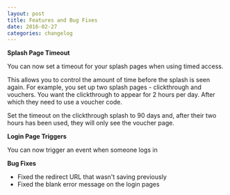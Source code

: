 ```yaml
---
layout: post
title: Features and Bug Fixes
date: 2016-02-27
categories: changelog
---
```


**Splash Page Timeout**

You can now set a timeout for your splash pages when using timed access. 

This allows you to control the amount of time before the splash is seen again. For example, you set up two splash pages - clickthrough and vouchers. You want the clickthrough to appear for 2 hours per day. After which they need to use a voucher code.

Set the timeout on the clickthrough splash to 90 days and, after their two hours has been used, they will only see the voucher page.

**Login Page Triggers**

You can now trigger an event when someone logs in

**Bug Fixes**

- Fixed the redirect URL that wasn't saving previously
- Fixed the blank error message on the login pages

